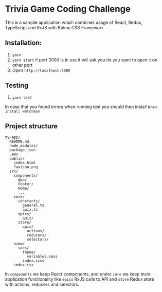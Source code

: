 # Trivia Game Coding Challenge

This is a sample application which combines usage of React, Redux, TypeScript and RxJS with Bulma CSS Framework

## Installation:
1. `yarn`
2. `yarn start` if port 3000 is in use it will ask you do you want to open it on other port
3. Open `http://localhost:3000`

## Testing
1. `yarn test`

In case that you found errors when running test you should then install `brew install watchman`

## Project structure

```
my-app/
  README.md
  node_modules/
  package.json
  .env
  public/
    index.html
    favicon.png
  src/
    components/
      App/
      Footer/
      Home/
      ...
    core/
      constants/
        general.ts
        quiz.ts
      epics/
        quiz/
      store/
        quiz/
          actions/
          reducers/
          selectors/
    view/
      sass/
        theme/
          variables.sass
        index.scss
    index.tsx
```

In `components` we keep React components, and under `core` we keep main application functionality like `epics` RxJS calls to API and `store` Redux store with actions, reducers and selectors.


